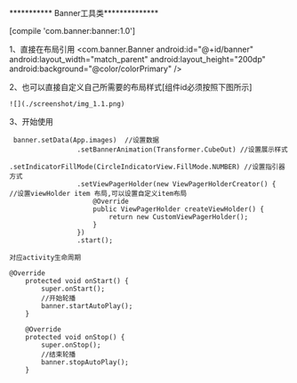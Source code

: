 *********** Banner工具类**************

[compile 'com.banner:banner:1.0']

1、直接在布局引用
       <com.banner.Banner
           android:id="@+id/banner"
           android:layout_width="match_parent"
           android:layout_height="200dp"
           android:background="@color/colorPrimary" />


 2、也可以直接自定义自己所需要的布局样式[组件id必须按照下图所示]

    ![](./screenshot/img_1.1.png)


 3、开始使用

     banner.setData(App.images)  //设置数据
                     .setBannerAnimation(Transformer.CubeOut) //设置展示样式
                     .setIndicatorFillMode(CircleIndicatorView.FillMode.NUMBER) //设置指引器方式
                     .setViewPagerHolder(new ViewPagerHolderCreator() {         //设置viewHolder item 布局,可以设置自定义item布局
                         @Override
                         public ViewPagerHolder createViewHolder() {
                             return new CustomViewPagerHolder();
                         }
                     })
                     .start();

    对应activity生命周期

    @Override
        protected void onStart() {
            super.onStart();
            //开始轮播
            banner.startAutoPlay();
        }

        @Override
        protected void onStop() {
            super.onStop();
            //结束轮播
            banner.stopAutoPlay();
        }
